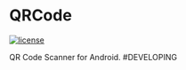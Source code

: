 QRCode
=======

[![license](https://img.shields.io/badge/License-Apache2.0-brightgreen)](https://github.com/phantomVK/SlideBack/blob/master/LICENSE)

QR Code Scanner for Android. #DEVELOPING

